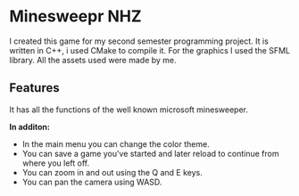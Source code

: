 # Minesweepr NHZ

I created this game for my second semester programming project.
It is written in C++, i used CMake to compile it. For the graphics I used the SFML library. All the assets used were made by me.

## Features

It has all the functions of the well known microsoft minesweeper.

**In additon:**
- In the main menu you can change the color theme.
- You can save a game you've started and later reload to continue from where you left off.  
- You can zoom in and out using the Q and E keys.
- You can pan the camera using WASD.